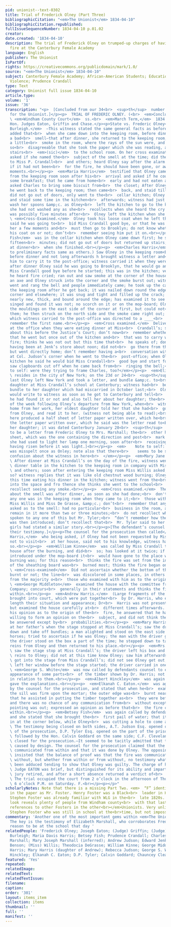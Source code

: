 ```yaml
---
pid: unionist--text-0302
title: Trial of Frederick Olney (Part Three)
bibliographicCitation: "<em>The Unionist</em> 1834-04-10"
bibliographicCitation.republished: 
fullIssueSequenceNumber: 1834-04-10 p.01.02
creator: 
date.created: '1834-04-10'
description: The trial of Frederick Olney on trumped-up charges of having set an arson
  fire at the Canterbury Female Academy
language: English
publisher: The Unionist
IsPartOf: 
rights: https://creativecommons.org/publicdomain/mark/1.0/
source: "<em>The Unionist</em> 1834-04-10"
subject: Canterbury Female Academy; African-American Students; Education; Race; Vigilante
  Violence; Prudence Crandall
type: Text
category: Unionist full issue 1834-04-10
article.type: 
volume: '1'
issue: '36'
transcription: "<p>  [Concluded from our 34<br>  <sup>th</sup>  number.]<br></p><p>[Reported
  for the Unionist.]</p><p>  TRIAL OF FREDERIC OLNEY. (<br>  <em>Concluded.</em>  )<br></p><p>
  \ <em>Windham County Court</em>  ss.<br>  <em>March Term,</em>  1834.<br></p><p>Present,
  Hon. Judges Eaton, Griffin and Chase.</p><p>State vs. Frederic Olney</p><p>  <em>Mary
  Burleigh.</em>  —This witness stated the same general facts as before stated, and
  added that<br>  when she came down into the keeping room, before dinner, she perceived
  a bad<br>  smell—that after dinner, she returned to the keeping room, perceived
  a little<br>  smoke in the room, where the rays of the sun were, and the smell was
  so<br>  disagreeable that she took the paper which she was reading, and went up
  stairs<br>  <em>(sic)</em>  to the school room. On her cross examination, being
  asked if she named the<br>  subject of the smell at the time; did the evening after,
  to Miss P. Crandall<br>  and others; heard Olney say after the alarm was over, that
  if it had not been<br>  for the fire, he should have been gone, or away in a few
  moments.<br></p><p>  <em>Maria Harris</em>  testified that Olney came to the kitchen
  from the keeping room soon after his<br>  arrival and asked if he could not have
  some breakfast; that he came from home<br>  early and had not eaten any; witness
  asked Charles to bring some biscuit from<br>  the closet; After Olney had eaten
  he went back to the keeping room; then came<br>  back, and staid till dinner time;
  did not go out of doors, only went to the<br>  cellar kitchen; Olney ate dinner
  and staid some time in the kitchen<br>  afterwards; witness had just got ready to
  wash her spoons &amp;c. as Olney<br>  left the kitchen to go to the keeping-room;
  she had not washed any as she<br>  recollects when she heard the cry of fire; it
  was possibly five minutes after<br>  Olney left the kitchen when she heard the cry.<br></p><p>
  \ <em>Cross-Examined.</em>  Olney took his loose coat when he left the kitchen and
  said he was going to<br>  bid Miss Crandall good bye, or that he was going to see
  her a few moments and<br>  must then go to Brooklyn; do not know whether he put
  his coat on or not; don’t<br>  remember seeing him put it on.<br></p><p>  <em>Betsey
  Fish</em>  was in the cellar kitchen when Olney came down first; he staid perhaps
  fifteen<br>  minutes; did not go out of doors but returned up stairs; left Olney
  at dinner<br>  when she finished.<br></p><p>  <em>Charles Harris</em>  (testified
  to preliminary facts same as others.) Saw Olney in the keeping room<br>  writing
  before dinner and not long afterwards h brought witness a letter and<br>  asked
  him to carry it to the post-office; witness carried it when they were at<br>  dinner;
  after dinner Olney said he was going to Brooklyn, that he would go and<br>  bid
  Miss Crandall good bye before he started; this was in the kitchen; very<br>  soon
  he heard fire cried; ran out and saw smoke at the corner of the house;<br>  got
  an axe and Olney struck into the corner and the smoke burst out; witness<br>  then
  went and rang the bell and people immediately came; he took up the carpet<br>  in
  the keeping room after he got back; it was nailed down round the edge at<br>  the
  corner and elsewhere; it was snug and tight and filled up the crack; it<br>  was
  nearly new, thick, and bound around the edge; has examined it to see if it<br>  was
  singed and found it was not; no scorch on it or on the mop-board; Olney<br>  struck
  the mouldings on the east side of the corner at first, but could not<br>  start
  them; he then struck on the north side and the smoke came right out; the<br>  letter
  which witness carried to the post-office was directed to a ____<br>  Marshall; don’t
  remember the first name.<br></p><p>  <em>Cross examined.</em>  Delivered the letter
  at the office when they were eating dinner at Miss<br>  Crandall’s; said nothing
  about this before the Justice’s Court; don’t now<br>  remember whether he then said
  that he went but once out of the kitchen and<br>  that was to carry wood to the
  fire; thinks he was not out but this time that<br>  he speaks of; don't remember
  having been at Jenk’s store about noon; did not<br>  go there from the post-office
  but went directly home; don’t remember having a<br>  conversation with two persons
  at Col. Judson’s corner when he went to the<br>  post-office; when Olney left the
  kitchen he said he would bid Miss Crandall<br>  good bye and start for Brooklyn;
  saw clapboards cut off when he came back from<br>  ringing the bell;<br></p><p><em>Note
  to self: were they trying to frame Charles, too?</em></p><p>  <em>Elizabeth Marshall</em>
  \ resides in the city of New York; on the 23d or 24<br>  <sup>th</sup>  of January
  last Olney left New York and took a letter, and bundle &amp;c. to<br>  her little
  daughter at Miss Crandall’s school at Canterbury; witness had<br>  before sent a
  bundle to her daughter which had miscarried in October last;<br>  Olney said he
  would write to witness as soon as he got to Canterbury and tell<br>  her whether
  he had found it or not and also tell her about her daughter; the<br>  Saturday night
  of the week following Olney’s departure from New York, when<br>  witness returned
  home from her work, her eldest daughter told her that she had<br>  got a letter
  from Olney, and read it to her. (witness not being able to read);<br>  [The witness
  here produced a half sheet of letter paper written over, which he<br>  said was
  the letter paper written over, which he said was the letter read to<br>  her by
  her daughter; it was dated Canterbury January 28<br>  <sup>th</sup>  1834, and purported
  to be a letter from Frederic Olney to Mrs. Marshall; the<br>  other half of the
  sheet, which was the one containing the direction and post<br>  mark witness said
  she had used to light her lamp one morning, soon after<br>  receiving the letter,
  having risen before it was light.]<br></p><p>  <em>    Note to self: Olney’s name
  was misspelt once as Onley; note also that there<br>    seems to be some gender
  confusion about the witness in here<br>  </em></p><p>  <em>Mary Jane Benson.</em>
  \ After dinner at Miss Crandall’s on the day of the fire, witness went from the<br>
  \ dinner table in the kitchen to the keeping room in company with Miss Willis<br>
  \ and others; soon after entering the keeping room Miss Willis asked, what<br>  smells
  so? witness replies that it was like old chestnut wood burning; Olney<br>  was at
  this time eating his dinner in the kitchen; witness went from the<br>  keeping room
  into the space and fro thence she thinks she went to the school<br>  room; don’t
  recollect seeing any smoke.<br></p><p>  <em>Cross examined.</em>  The conversation
  about the smell was after dinner, as soon as she had done;<br>  don't remember whether
  any one was in the keeping room when they came to it;<br>  those with witness were
  Miss Willis and Miss De Grasse, &amp;c.; don’t<br>  remember that any but Miss Willis
  asked as to the smell: had no particular<br>  business in the room, and did not
  remain in it more than two or three minutes;<br>  do not recollect whether she had
  spoken to any one of this but Mr. Tyler;<br>  “don’t remember how the conversation
  was then introduced; don’t recollect that<br>  Mr. Tyler said to her that other
  girls had stated a similar story.<br></p><p>[The defendant’s counsel here rested
  their testimony.]</p><p>The counsel for the prosecution then called</p><p>  <em>Charles
  Harris,</em>  who being asked, if Olney had not been requested by Miss Crandall
  not to visit<br>  at her house, said not to his knowledge, witness has never said
  so.<br></p><p>  <em>William Kinne</em>  was called by Miss Crandall to examine her
  house after the burning, and did<br>  so; has looked at it twice; if the fire was
  introduced under the mop-board it<br>  would have gone to the place where the most
  burning was; for this reason<br>  thinks the fire was set from the inside; the inside
  of the sheathing board was<br>  burned most; thinks the fire began on the sill.<br></p><p>
  \ <em>Cross-examined</em>  Did not ascertain whether the bottom of the sill was
  burnt or not; the line<br>  was discolored in some places, in others not; he differed
  from the majority o<br>  those who examined with him as to the origin of the fire.<br></p><p>
  \ <em>George Middleton</em>  examined the house with the committee from the Insurance
  Company; concurs<br>  generally in their statements and thinks the fire caught from
  within.<br></p><p>  <em>Andrew Harris.</em>  (Large fragments of the house were
  brought into court, which were put together<br>  by Dr. Harris, who explained at
  length their situation and appearance; Dr<br>  Harris was not present at the fire
  but examined the house carefully at<br>  different times afterwards. Being asked
  his opinion as to the origin of the<br>  fire, he answered that he had not been
  willing to form an opinion on the<br>  subject, and did not think the question could
  be answered except by<br>  probabilities.<br></p><p>  <em>Mary Harris</em>  was
  at her father’s when the stage stopped at Miss Crandall’s; saw the driver<br>  get
  down and take off bundles; a man alighted and stood on the east side of<br>  the
  horses; tried to ascertain if he was Olney; the man with the driver got<br>  down;
  the driver stood on the box a part of the time; he stepped down to take<br>  the
  reins from Olney and then returned to his place.<br></p><p>  <em>Mrs. A. T. Judson</em>
  \ saw the stage stop at Miss Crandall’s; the driver left his box and gave the<br>
  \ reins to Olney; did not at this time know Olney; saw him afterwards; a woman<br>
  \ got into the stage from Miss Crandall’s; did not see Olney get out; witness<br>
  \ left her window before the stage started; the driver carried in one box.<br></p><p>
  \ <em>George S. White</em>  was now called by defendants counsel to explain the
  appearance of some parts<br>  of the timber shown by Dr. Harris; not remembering
  in relation to them.<br></p><p>  <em>Albert Hinckley</em>  was again called, and
  gave the explanations.<br></p><p>  <em>Elkanah C. Eaton.</em>  was again called
  by the counsel for the prosecution, and stated that when he<br>  examined the house,
  the sill was firm upon the mortar; the outer edge was<br>  burnt nearly to the bottom;
  that he assisted in putting the timber together as<br>  they were before the fire,
  and there was no chance of any communication from<br>  without except where the
  pointing was out; expressed an opinion as before that<br>  the fire caught from
  within.<br></p><p>  <em>Betsey Fish</em>  was again called by defendant’s counsel,
  and she stated that she brought the<br>  first pail of water; that it was turned
  in at the corner below, while Olney<br>  was cutting a hole to come at the fire.<br></p><p>
  \ The testimony being closed on both sides, A.T. Judson Esq. opened on the part<br>
  \ of the prosecution, D.P. Tyler Esq. opened on the part of the prisoner and was<br>
  \ followed by the Hon. Calvin Goddard on the same side; C.F. Cleveland Esq.<br>
  \ closed for the prosecution.—It seemed to be tacitly admitted that the fire was<br>
  \ caused by design. The counsel for the prosecution claimed that the fire was<br>
  \ communicated from within and that it was done by Olney. The opposing counsel<br>
  \ insisted that the balance of proof was that the fire was communicated from<br>
  \ without, but whether from within or from without, no testimony whatever had<br>
  \ been adduced tending to show that Olney was guilty. The charge of his Honor<br>
  \ Judge EATON was brief, but distinguished for its ability and impartiality. The<br>
  \ jury retired, and after a short absence returned a verdict of<br>  <em>not guilty.</em></p><p>
  \ The trial occupied the court from 2 o’clock in the afternoon of Thursday, till<br>
  \ 6 o’clock P.M. on Saturday. F.<br></p><p></p>"
scholarlyNotes: Note that there is a missing Part Two. <em>  “F” identified elsewhere
  in the paper as Mr. Foster. Henry Foster was a Black<br>  leader in Hartford, and
  Stephen Foster was already familiar with WLG in the<br>  late 1820s. A quick Ancestry
  look reveals plenty of people from Windham county<br>  with that last name. No other
  references to other Fosters in the other<br></em>Unionists. Very unlikely to be
  Stephen Foster who was still in school at the<br>time, but not impossible.<br>
commentary: 'Another one of the most important gems within <em>The Unionist</em>.
  The key is the testimony of Elizabeth Marshall, who corroborates Frederick Olney''s
  reason to be at the school that day '
relatedPeople: 'Frederick Olney; Joseph Eaton; (Judge) Griffin; (Judge) Chase; Mary
  Burleigh; Maria Davis Harris; Betsey Fish; Prudence Crandall; Charles Harris, Elizabeth
  Marshall; Mary Joseph Marshall (inferred); Andrew Judson; Edward Jenks; Mary Jane
  Benson; (Miss) Willis; Theodocia DeGrasse; William Kinne; George Middleton; Andrew
  Harris; Mary Harris (daughter of Andrew); Rebecca Judson; George S. White; Albert
  Hinckley; Elkanah C. Eaton; D.P. Tyler; Calvin Goddard; Chauncey Cleaveland; '
featured: 'Yes'
repeated: 
relatedImage: 
relatedText: 
relatedTextIssue: 
filename: 
caption: 
order: '301'
layout: items_item
collection: items
thumbnail: ''
full: ''
manifest: ''
---
```

